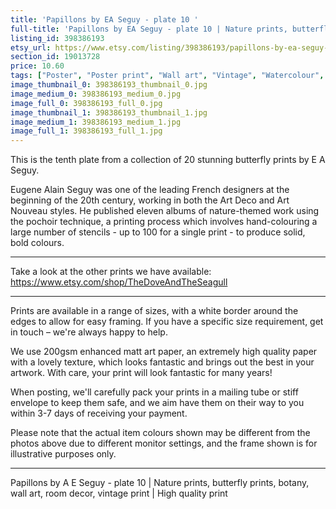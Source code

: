 ```yaml
---
title: 'Papillons by EA Seguy - plate 10 '
full-title: 'Papillons by EA Seguy - plate 10 | Nature prints, butterfly prints, botany, wall art, room decor, vintage print | High quality print'
listing_id: 398386193
etsy_url: https://www.etsy.com/listing/398386193/papillons-by-ea-seguy-plate-10-nature?utm_source=site&utm_medium=api&utm_campaign=api
section_id: 19013728
price: 10.60
tags: ["Poster", "Poster print", "Wall art", "Vintage", "Watercolour", "Nature", "Botanical art", "Wildlife", "Nature print", "Butterfly print", "Butterfly art", "Butterfly poster", "High quality print", "Papillons"]
image_thumbnail_0: 398386193_thumbnail_0.jpg
image_medium_0: 398386193_medium_0.jpg
image_full_0: 398386193_full_0.jpg
image_thumbnail_1: 398386193_thumbnail_1.jpg
image_medium_1: 398386193_medium_1.jpg
image_full_1: 398386193_full_1.jpg
---
```

This is the tenth plate from a collection of 20 stunning butterfly prints by E A Seguy.

Eugene Alain Seguy was one of the leading French designers at the beginning of the 20th century, working in both the Art Deco and Art Nouveau styles. He published eleven albums of nature-themed work using the pochoir technique, a printing process which involves hand-colouring a large number of stencils - up to 100 for a single print -  to produce solid, bold colours.

---

Take a look at the other prints we have available: https://www.etsy.com/shop/TheDoveAndTheSeagull

---

Prints are available in a range of sizes, with a white border around the edges to allow for easy framing. If you have a specific size requirement, get in touch – we&#39;re always happy to help.

We use 200gsm enhanced matt art paper, an extremely high quality paper with a lovely texture, which looks fantastic and brings out the best in your artwork. With care, your print will look fantastic for many years!

When posting, we&#39;ll carefully pack your prints in a mailing tube or stiff envelope to keep them safe, and we aim have them on their way to you within 3-7 days of receiving your payment.

Please note that the actual item colours shown may be different from the photos above due to different monitor settings, and the frame shown is for illustrative purposes only.

---

Papillons by A E Seguy - plate 10 | Nature prints, butterfly prints, botany, wall art, room decor, vintage print | High quality print
